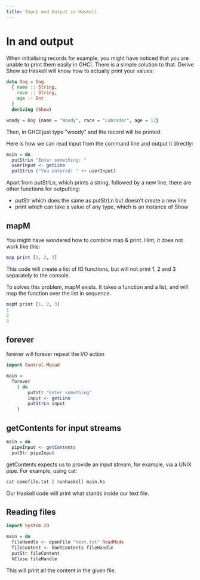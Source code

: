 ```yaml
---
title: Input and Output in Haskell
---
```


# In and output

When initialising records for example, you might have noticed that you are unable to print
them easily in GHCI. There is a simple solution to that. Derive Show so Haskell will know how to actually print your values:

```haskell
data Dog = Dog
  { name :: String,
    race :: String,
    age :: Int
  }
  deriving (Show)

woody = Dog {name = "Woody", race = "Labrador", age = 12}
```

Then, in GHCI just type "woody" and the record will be printed.

Here is how we can read input from the command line and output it directly:

```haskell
main = do
  putStrLn "Enter something: "
  userInput <- getLine
  putStrLn ("You entered: " ++ userInput)
```

Apart from putStrLn, which prints a string, followed by a new line, there are other functions for outputting:

-  putStr which does the same as putStrLn but doesn't create a new line
-  print which can take a value of any type, which is an instance of Show

## mapM

You might have wondered how to combine map & print. Hint, it does not work like this:

```haskell
map print [1, 2, 3]
```

This code will create a list of IO functions, but will not print 1, 2 and 3 separately to the console.

To solves this problem, mapM exists. It takes a function and a list, and will map the function over the list in sequence.

```haskell
mapM print [1, 2, 3]
1
2
3
```

## forever

forever will forever repeat the I/O action

```haskell
import Control.Monad

main =
  forever
    ( do
        putStr "Enter something"
        input <- getLine
        putStrLn input
    )
```

## getContents for input streams

```haskell
main = do
  pipeInput <- getContents
  putStr pipeInput
```

getContents expects us to provide an input stream, for example, via a UNIX pipe.
For example, using cat:

```bash
cat somefile.txt | runhaskell main.hs
```

Our Haskell code will print what stands inside our text file.

## Reading files

```haskell
import System.IO

main = do
  fileHandle <- openFile "text.txt" ReadMode
  fileContent <- hGetContents fileHandle
  putStr fileContent
  hClose fileHandle
```

This will print all the content in the given file.
